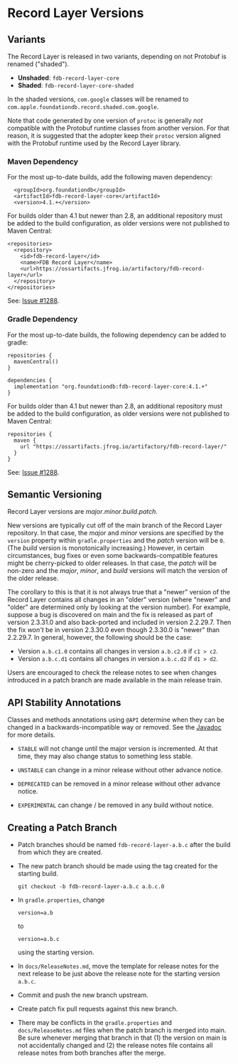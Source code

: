 # Record Layer Versions

## Variants

The Record Layer is released in two variants, depending on not Protobuf is renamed ("shaded").

* **Unshaded**: `fdb-record-layer-core`
* **Shaded**: `fdb-record-layer-core-shaded`

In the shaded versions, `com.google` classes will be renamed to `com.apple.foundationdb.record.shaded.com.google`.

Note that code generated by one version of `protoc` is generally *not* compatible with the Protobuf runtime classes from another version. For that reason, it is suggested that the adopter keep their `protoc` version aligned with the Protobuf runtime used by the Record Layer library.

### Maven Dependency

For the most up-to-date builds, add the following maven dependency:

```
  <groupId>org.foundationdb</groupId>
  <artifactId>fdb-record-layer-core</artifactId>
  <version>4.1.+</version>
```

For builds older than 4.1 but newer than 2.8, an additional repository must be added to the build configuration, as older versions were not published to Maven Central:

```
<repositories>
  <repository>
    <id>fdb-record-layer</id>
    <name>FDB Record Layer</name>
    <url>https://ossartifacts.jfrog.io/artifactory/fdb-record-layer</url>
  </repository>
</repositories>
```

See: [Issue #1288](https://github.com/FoundationDB/fdb-record-layer/issues/1288).

### Gradle Dependency

For the most up-to-date builds, the following dependency can be added to gradle:

```
repositories {
  mavenCentral()
}

dependencies {
  implementation "org.foundationdb:fdb-record-layer-core:4.1.+"
}
```

For builds older than 4.1 but newer than 2.8, an additional repository must be added to the build configuration, as older versions were not published to Maven Central:

```
repositories {
  maven {
    url "https://ossartifacts.jfrog.io/artifactory/fdb-record-layer/"
  }
}
```

See: [Issue #1288](https://github.com/FoundationDB/fdb-record-layer/issues/1288).

## Semantic Versioning

Record Layer versions are *major*.*minor*.*build*.*patch*.

New versions are typically cut off of the main branch of the Record Layer repository. In that case, the *major* and *minor* versions are specified by the `version` property within `gradle.properties` and the *patch* version will be `0`. (The *build* version is monotonically increasing.) However, in certain circumstances, bug fixes or even some backwards-compatible features might be cherry-picked to older releases. In that case, the *patch* will be non-zero and the *major*, *minor*, and *build* versions will match the version of the older release.

The corollary to this is that it is not always true that a "newer" version of the Record Layer contains all changes in an "older" version (where "newer" and "older" are determined only by looking at the version number). For example, suppose a bug is discovered on main and the fix is released as part of version 2.3.31.0 and also back-ported and included in version 2.2.29.7. Then the fix *won't* be in version 2.3.30.0 even though 2.3.30.0 is "newer" than 2.2.29.7. In general, however, the following should be the case:

* Version `a.b.c1.0` contains all changes in version `a.b.c2.0` if `c1 > c2`.
* Version `a.b.c.d1` contains all changes in version `a.b.c.d2` if `d1 > d2`.

Users are encouraged to check the release notes to see when changes introduced in a patch branch are made available in the main release train.

## API Stability Annotations

Classes and methods annotations using `@API` determine when they can be changed in a backwards-incompatible way or removed. See the [Javadoc](https://javadoc.io/page/org.foundationdb/fdb-extensions/latest/com/apple/foundationdb/API.html) for more details.

* `STABLE` will not change until the major version is incremented. At that time, they may also change status to something less stable.

* `UNSTABLE` can change in a minor release without other advance notice.

* `DEPRECATED` can be removed in a minor release without other advance notice.

* `EXPERIMENTAL` can change / be removed in any build without notice.

## Creating a Patch Branch

* Patch branches should be named `fdb-record-layer-a.b.c` after the build from which they are created.

* The new patch branch should be made using the tag created for the starting build.

    ```
    git checkout -b fdb-record-layer-a.b.c a.b.c.0
    ```

* In `gradle.properties`, change

    ```
    version=a.b
    ```

    to

    ```
    version=a.b.c
    ```

    using the starting version.

* In `docs/ReleaseNotes.md`, move the template for release notes for the next release to be just above the release note for the starting version `a.b.c`.

* Commit and push the new branch upstream.

* Create patch fix pull requests against this new branch.

* There may be conflicts in the `gradle.properties` and `docs/ReleaseNotes.md` files when the patch branch is merged into main. Be sure whenever merging that branch in that (1) the version on main is not accidentally changed and (2) the release notes file contains all release notes from both branches after the merge.
